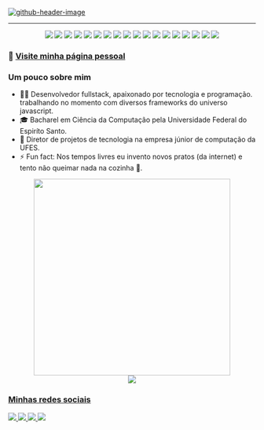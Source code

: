 [![github-header-image](https://user-images.githubusercontent.com/57152476/161855549-80b1006e-4af2-4b8e-a458-2665432531c6.png)](https://alekswheeler.github.io/portfolio/)

  
  ---

  <div align="center">
    <img src="https://img.shields.io/badge/-insomnia-4000BF?logo=insomnia&style=Flat-square">
    <img src="https://img.shields.io/badge/-netflix-E50914?logo=netflix&style=Flat-square">
    <img src="https://img.shields.io/badge/Trello-0052CC?style=Flat-square&logo=trello&logoColor=white">
    <img src="https://img.shields.io/badge/Visual_Studio_Code-0078D4?style=Flat-square&logo=visual%20studio%20code&logoColor=white">
    <img src="https://img.shields.io/badge/Spotify-1ED760?&style=Flat-square&logo=spotify&logoColor=white">
    <img src="https://img.shields.io/badge/Ubuntu-E95420?style=Flat-square&logo=ubuntu&logoColor=white">
    <img src="https://img.shields.io/badge/postgres-%23316192.svg?style=Flat-square&logo=postgresql&logoColor=white">
    <img src="https://img.shields.io/badge/npm-CB3837?style=Flat-square&logo=npm&logoColor=white">
    <img src="https://img.shields.io/badge/Node.js-339933?style=Flat-square&logo=nodedotjs&logoColor=white">
    <img src="https://img.shields.io/badge/JavaScript-323330?style=Flat-squaree&logo=javascript&logoColor=F7DF1E">
    <img src="https://img.shields.io/badge/CSS3-1572B6?style=Flat-Square&logo=css3&logoColor=white">
    <img src="https://img.shields.io/badge/TypeScript-007ACC?style=Flat-square&logo=typescript&logoColor=white">
    <img src="https://img.shields.io/badge/HTML5-E34F26?style=Flat-square&logo=html5&logoColor=white">
    <img src="https://img.shields.io/badge/C-00599C?style=Flat-square&logo=lc&logoColor=white">
    <img src="https://img.shields.io/badge/Brave-FB542B?style=Flat-square&logo=Brave&logoColor=white">
    <img src="https://img.shields.io/badge/sqlite-%2307405e.svg?style=Flat-square&logo=sqlite&logoColor=white">
    <img src="https://img.shields.io/badge/react-%2320232a.svg?style=Flat-square&logo=react&logoColor=%2361DAFB">
    <img src="https://img.shields.io/badge/figma-%23F24E1E.svg?style=Flat-square&logo=figma&logoColor=white">
  </div>


  ### 🔗 [Visite minha página pessoal](https://alekswheeler.github.io/portfolio/)
  
  ### Um pouco sobre mim
  
- 👨‍💻 Desenvolvedor fullstack, apaixonado por tecnologia e programação. trabalhando no momento com diversos frameworks do universo javascript.
- 🎓 Bacharel em Ciência da Computação pela Universidade Federal do Espiríto Santo.
- 💼 Diretor de projetos de tecnologia na empresa júnior de computação da UFES.
- ⚡ Fun fact: Nos tempos livres eu invento novos pratos (da internet) e tento não queimar nada na cozinha 😬.

  
<div align="center">
  <a href="https://github.com/alekswheeler">
  <img width="400em" src="https://github-readme-stats.vercel.app/api/top-langs/?username=alekswheeler&layout=pie&langs_count=6&theme=github_dark&border_color=02D892&bg_color=0D1117&title_color=C9D1D9&text_color=8B949E&icon_color=02D892"/>
</div>
  
<div align="center">
   <img aling="center" src="https://github-readme-streak-stats.herokuapp.com?user=alekswheeler&theme=vue-dark&date_format=j%20M%5B%20Y%5D&background=0D1117&ring=02D892&fire=02D892&sideLabels=02D892&border=02D892">
 </div>

  ### Minhas redes sociais
  <a href="https://www.linkedin.com/in/alex-oliveira-435495228/">
    <img src ="https://img.shields.io/badge/LinkedIn-0077B5?style=for-the-badge&logo=linkedin&logoColor=white">
  </a>
  <a href="">
    <img src="https://img.shields.io/badge/Discord-7289DA?style=for-the-badge&logo=discord&logoColor=white">
  </a>
  <a href="https://t.me/alekswheeler">
    <img src="https://img.shields.io/badge/Telegram-2CA5E0?style=for-the-badge&logo=telegram&logoColor=white">
  </a>
  <a href="mailto:alexskntks1331@gmail.com">
    <img src="https://img.shields.io/badge/Gmail-D14836?style=for-the-badge&logo=gmail&logoColor=white">
  </a>
  
 
  
